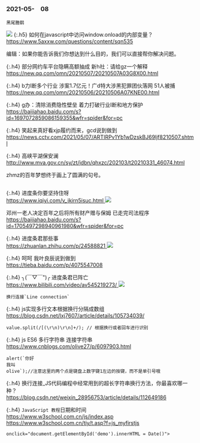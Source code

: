 ### 2021-05-　08
```note
黑尾塍鹬
```
![](https://cn.bing.com/th?id=OHR.LimosaLimosa_ZH-CN8008396927_UHD.jpg)
{:.h5}
如何在javascript中访问window.onload的内部变量？
<br>[
https://www.5axxw.com/questions/content/sqn535
](
https://www.5axxw.com/questions/content/sqn535
)

编辑：如果你能告诉我们你想达到什么目的，我们可以直接帮你解决问题。

{:.h4}
部分网约车平台隐瞒高额抽成 新h社：请给gz一个解释
<br>[
https://new.qq.com/omn/20210507/20210507A03G8X00.html
](
https://new.qq.com/omn/20210507/20210507A03G8X00.html
)

{:.h4}
b力l断多个行业 涉案1.7亿元！广d特大涉黑犯罪团伙落网 51人被捕
<br>[
https://new.qq.com/omn/20210506/20210506A07KNE00.html
](
https://new.qq.com/omn/20210506/20210506A07KNE00.html
)

{:.h4}
g办：清除消费隐性壁垒 着力打破行业l断和地方保护
<br>[
https://baijiahao.baidu.com/s?id=1697072859086159355&wfr=spider&for=pc
](
https://baijiahao.baidu.com/s?id=1697072859086159355&wfr=spider&for=pc
)

{:.h4}
笑起来真好看xjp履约而来，gcd说到做到
<br>[
https://news.cctv.com/2021/05/07/ARTIRPv1Yb1wDzskBJ69ljf8210507.shtml
](
https://news.cctv.com/2021/05/07/ARTIRPv1Yb1wDzskBJ69ljf8210507.shtml
)

{:.h4}
高峡平湖保安澜
<br>[
http://www.mva.gov.cn/sy/zt/jdbn/qhxzc/202103/t20210331_46074.html
](
http://www.mva.gov.cn/sy/zt/jdbn/qhxzc/202103/t20210331_46074.html
)

zhmz的百年梦想终于画上了圆满的句号。

```tip
```

{:.h4}
进度条你要坚持住呀
<br>[
https://www.iqiyi.com/v_jkirn5isuc.html
](
https://www.iqiyi.com/v_jkirn5isuc.html
)
![](https://m.iqiyipic.com/u7/image/20201216/87/b2/pv_2105384538477800_d_601_220_124.jpg)

邓州一老人决定百年之后将所有财产赠与保姆 已走完司法程序
https://baijiahao.baidu.com/s?id=1705497298940961980&wfr=spider&for=pc

{:.h4}
进度条君那些事
<br>[
https://zhuanlan.zhihu.com/p/24588821
](
https://zhuanlan.zhihu.com/p/24588821
)
![](https://pic1.zhimg.com/v2-8edfcdf138b73b3306c3d9f47d5223f8_r.jpg)

{:.h4}
呵呵 我叶良辰说到做到
<br>[
https://tieba.baidu.com/p/4075547008
](
https://tieba.baidu.com/p/4075547008
)

{:.h4}
╮(￣▽￣")╭ 进度条君已阵亡
<br>[
https://www.bilibili.com/video/av545219273/
](
https://www.bilibili.com/video/av545219273/
)
![](https://i0.hdslb.com/bfs/archive/23e3d629665b2930abb2338215898f5903bfb35b.jpg@320w_200h.jpg)
```tip
换行连接`Line connection`
```

{:.h4}
js实现多行文本根据换行分隔成数组
<br>[
https://blog.csdn.net/lxj7607/article/details/105734039/
](
https://blog.csdn.net/lxj7607/article/details/105734039/
)
```
value.split(/[(\r\n)\r\n]+/); // 根据换行或者回车进行识别
```

{:.h4}
js ES6 多行字符串 连接字符串
<br>[
https://www.cnblogs.com/olive27/p/6097903.html
](
https://www.cnblogs.com/olive27/p/6097903.html
)
```
alert(`你好
我叫
olive`);//注意这里的两个点是键盘上数字键1左边的按键，而不是单引号哦
```

{:.h4}
换行连接_JS代码编程中经常用到的超长字符串换行方法，你最喜欢哪一种？
<br>[
https://blog.csdn.net/weixin_28956753/article/details/112649186
](
https://blog.csdn.net/weixin_28956753/article/details/112649186
)

{:.h4}
`JavaScript 教程`日期和时间
<br>[
https://www.w3school.com.cn/js/index.asp
](
https://www.w3school.com.cn/js/index.asp
)
<br>[
https://www.w3school.com.cn/tiy/t.asp?f=js_myfirstjs
](
https://www.w3school.com.cn/tiy/t.asp?f=js_myfirstjs
)

```
onclick="document.getElementById('demo').innerHTML = Date()">
```
